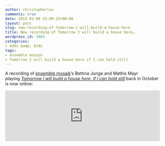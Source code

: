```yaml
---
author: christopherlux
comments: true
date: 2015-03-08 23:09:23+00:00
layout: post
slug: new-recording-of-tomorrow-i-will-build-a-house-here
title: New recording of Tomorrow I will build a house here…
wordpress_id: 3465
categories:
- Odds &amp; Ends
tags:
- ensemble mosaik
- Tomorrow I will build a house here if I can hold still
---
```


A recording of [ensemble mosaik](http://www.ensemble-mosaik.de/)’s Bettina Junge and Mathis Mayr playing [_Tomorrow I will build a house here, if I can hold still_](http://www.chrisswithinbank.net/2014/03/tomorrow-i-will-build-a-house-here-if-i-can-hold-still/) back in October is now online:

<iframe width="100%" height="166" scrolling="no" frameborder="no" src="https://w.soundcloud.com/player/?url=https%3A//api.soundcloud.com/tracks/186593357&amp;color=ff5500&amp;auto_play=false&amp;hide_related=false&amp;show_comments=true&amp;show_user=true&amp;show_reposts=false"></iframe>
